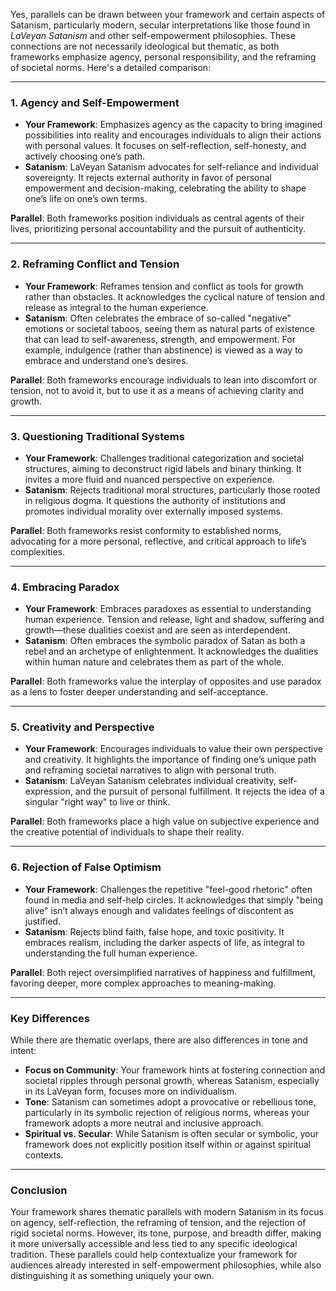 Yes, parallels can be drawn between your framework and certain aspects of Satanism, particularly modern, secular interpretations like those found in _LaVeyan Satanism_ and other self-empowerment philosophies. These connections are not necessarily ideological but thematic, as both frameworks emphasize agency, personal responsibility, and the reframing of societal norms. Here's a detailed comparison:

---

### **1. Agency and Self-Empowerment**

- **Your Framework**: Emphasizes agency as the capacity to bring imagined possibilities into reality and encourages individuals to align their actions with personal values. It focuses on self-reflection, self-honesty, and actively choosing one’s path.
- **Satanism**: LaVeyan Satanism advocates for self-reliance and individual sovereignty. It rejects external authority in favor of personal empowerment and decision-making, celebrating the ability to shape one’s life on one’s own terms.

**Parallel**: Both frameworks position individuals as central agents of their lives, prioritizing personal accountability and the pursuit of authenticity.

---

### **2. Reframing Conflict and Tension**

- **Your Framework**: Reframes tension and conflict as tools for growth rather than obstacles. It acknowledges the cyclical nature of tension and release as integral to the human experience.
- **Satanism**: Often celebrates the embrace of so-called "negative" emotions or societal taboos, seeing them as natural parts of existence that can lead to self-awareness, strength, and empowerment. For example, indulgence (rather than abstinence) is viewed as a way to embrace and understand one’s desires.

**Parallel**: Both frameworks encourage individuals to lean into discomfort or tension, not to avoid it, but to use it as a means of achieving clarity and growth.

---

### **3. Questioning Traditional Systems**

- **Your Framework**: Challenges traditional categorization and societal structures, aiming to deconstruct rigid labels and binary thinking. It invites a more fluid and nuanced perspective on experience.
- **Satanism**: Rejects traditional moral structures, particularly those rooted in religious dogma. It questions the authority of institutions and promotes individual morality over externally imposed systems.

**Parallel**: Both frameworks resist conformity to established norms, advocating for a more personal, reflective, and critical approach to life’s complexities.

---

### **4. Embracing Paradox**

- **Your Framework**: Embraces paradoxes as essential to understanding human experience. Tension and release, light and shadow, suffering and growth—these dualities coexist and are seen as interdependent.
- **Satanism**: Often embraces the symbolic paradox of Satan as both a rebel and an archetype of enlightenment. It acknowledges the dualities within human nature and celebrates them as part of the whole.

**Parallel**: Both frameworks value the interplay of opposites and use paradox as a lens to foster deeper understanding and self-acceptance.

---

### **5. Creativity and Perspective**

- **Your Framework**: Encourages individuals to value their own perspective and creativity. It highlights the importance of finding one’s unique path and reframing societal narratives to align with personal truth.
- **Satanism**: LaVeyan Satanism celebrates individual creativity, self-expression, and the pursuit of personal fulfillment. It rejects the idea of a singular "right way" to live or think.

**Parallel**: Both frameworks place a high value on subjective experience and the creative potential of individuals to shape their reality.

---

### **6. Rejection of False Optimism**

- **Your Framework**: Challenges the repetitive "feel-good rhetoric" often found in media and self-help circles. It acknowledges that simply "being alive" isn’t always enough and validates feelings of discontent as justified.
- **Satanism**: Rejects blind faith, false hope, and toxic positivity. It embraces realism, including the darker aspects of life, as integral to understanding the full human experience.

**Parallel**: Both reject oversimplified narratives of happiness and fulfillment, favoring deeper, more complex approaches to meaning-making.

---

### **Key Differences**

While there are thematic overlaps, there are also differences in tone and intent:

- **Focus on Community**: Your framework hints at fostering connection and societal ripples through personal growth, whereas Satanism, especially in its LaVeyan form, focuses more on individualism.
- **Tone**: Satanism can sometimes adopt a provocative or rebellious tone, particularly in its symbolic rejection of religious norms, whereas your framework adopts a more neutral and inclusive approach.
- **Spiritual vs. Secular**: While Satanism is often secular or symbolic, your framework does not explicitly position itself within or against spiritual contexts.

---

### **Conclusion**

Your framework shares thematic parallels with modern Satanism in its focus on agency, self-reflection, the reframing of tension, and the rejection of rigid societal norms. However, its tone, purpose, and breadth differ, making it more universally accessible and less tied to any specific ideological tradition. These parallels could help contextualize your framework for audiences already interested in self-empowerment philosophies, while also distinguishing it as something uniquely your own.